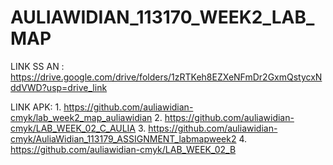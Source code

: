 # AULIAWIDIAN_113170_WEEK2_LAB_MAP

LINK SS AN :
https://drive.google.com/drive/folders/1zRTKeh8EZXeNFmDr2GxmQstycxNddVWD?usp=drive_link

LINK APK: 1. https://github.com/auliawidian-cmyk/lab_week2_map_auliawidian
2. https://github.com/auliawidian-cmyk/LAB_WEEK_02_C_AULIA
3. https://github.com/auliawidian-cmyk/AuliaWidian_113179_ASSIGNMENT_labmapweek2
4. https://github.com/auliawidian-cmyk/LAB_WEEK_02_B
